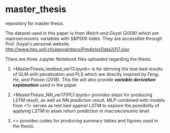 # master_thesis
repository for master thesis

The dataset used in this paper is from *Welch and Goyal (2008)* which are macroeconomic variables with S&P500 index.
They are accessible through Prof. Goyal's personal website. <http://www.hec.unil.ch/agoyal/docs/PredictorData2017.xlsx>

There are three Jupyter Notebook files uploaded regarding the thesis.

1. <MasterThesis_testbed_ver13.ipynb> is for deriving the test-bed results of GLM with penalization and PLS which are directly inspired by 
*Feng, He, and Polson (2018)*. This file will also provide ***variable derivation explanation*** used in the paper

2. <MasterThesis_NN_ver17(PC).ipynb> provides steps for producing LSTM result, as well as NN prediction result. 
MLP combined with models from <1> serves as test bed against LSTM to explore the possibility of applying LSTM to asset return prediction in macroeconomic level

3. <> provides codes for producing summary tables and figures used in the thesis.
